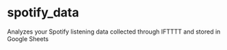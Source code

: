 # spotify_data
Analyzes your Spotify listening data collected through IFTTTT and stored in Google Sheets
